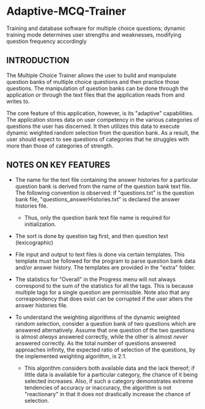 # Adaptive-MCQ-Trainer
Training and database software for multiple choice questions; dynamic training mode determines user strengths and weaknesses, modifying question frequency accordingly

INTRODUCTION
------------

The Multiple Choice Trainer allows the user to build and manipulate question 
banks of multiple choice questions and then practice those questions. The
manipulation of question banks can be done through the application or through
the text files that the application reads from and writes to. 

The core feature of this application, however, is its "adaptive" capabilities. 
The application stores data on user competency in the various categories of 
questions the user has discerned. It then utilizes this data to execute dynamic 
weighted random selection from the question bank. As a result, the user should
expect to see questions of categories that he struggles with more than those of
categories of strength.

NOTES ON KEY FEATURES
---------------------

- The name for the text file containing the answer histories for a particular 
question bank is derived from the name of the question bank text file. 
The following convention is observed: if "questions.txt" is the question bank 
file, "questions_answerHistories.txt" is declared the answer histories file.
	- Thus, only the question bank text file name is required for 
	initialization.

- The sort is done by question tag first, and then question 
text (lexicographic)

- File input and output to text files is done via certain templates. This 
template must be followed for the program to parse question bank data and/or
answer history. The templates are provided in the "extra" folder.

- The statistics for "Overall" in the Progress menu will not always correspond
to the sum of the statistics for all the tags. This is because multiple tags for
a single question are permissible. Note also that any correspondency that does 
exist can be corrupted if the user alters the answer histories file.

- To understand the weighting algorithms of the dynamic weighted random
selection, consider a question bank of two questions which are answered 
alternatively. Assume that one question of the two questions is almost *always* 
answered correctly, while the other is almost *never* answered correctly. As the
total number of questions answered approaches infinity, the expected ratio of
selection of the questions, by the implemented weighting algorithm, is 2:1. 
	- This algorithm considers both available data and the lack thereof; if 
	little data is available for a particular category, the chance of it being
	selected increases. Also, if such a category demonstrates extreme tendencies
	of accuracy or inaccuracy, the algorithm is not "reactionary" in that it
	does not drastically increase the chance of selection. 
